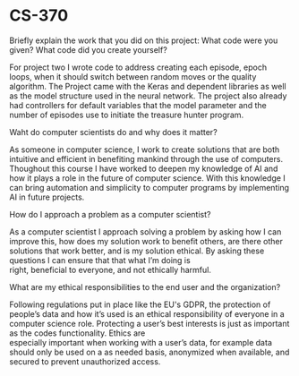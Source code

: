 # CS-370



Briefly explain the work that you did on this project: What code were you given? What code did you create yourself?

  For project two I wrote code to address creating each episode, epoch loops, when it should switch between random moves or the quality algorithm. The Project came with the Keras and dependent libraries as well as the model structure used in the neural network. The project 
  also already had controllers for default variables that the model parameter and the number of episodes use to initiate the treasure hunter program.



Waht do computer scientists do and why does it matter?

  As someone in computer science, I work to create solutions that are both intuitive and efficient in benefiting mankind through the use of computers. Thoughout this course I have worked to deepen my knowledge of AI and how it plays a role in the future of computer science. 
  With this knowledge I can bring automation and simplicity to computer programs by implementing AI in future projects. 



How do I approach a problem as a computer scientist?

  As a computer scientist I approach solving a problem by asking how I can improve this, how does my solution work to benefit others, are there other solutions that work better, and is my solution ethical. By asking these questions I can ensure that that what I’m doing is     
  right, beneficial to everyone, and not ethically harmful.



What are my ethical responsibilities to the end user and the organization?

  Following regulations put in place like the EU's GDPR, the protection of people’s data and how it’s used is an ethical responsibility of everyone in a computer science role. Protecting a user’s best interests is just as important as the codes functionality. Ethics are  
  especially important when working with a user’s data, for example data should only be used on a as needed basis, anonymized when available, and secured to prevent unauthorized access.
